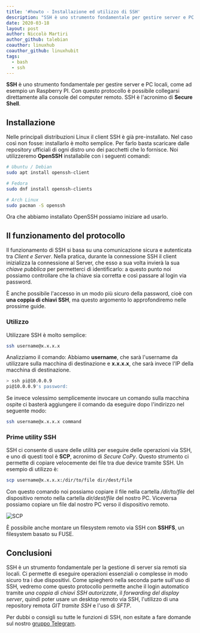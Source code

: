 ```yaml
---
title: '#howto - Installazione ed utilizzo di SSH'
description: "SSH è uno strumento fondamentale per gestire server e PC locali, come ad esempio un Raspberry PI.."
date: 2020-03-18
layout: post
author: Niccolò Martiri
author_github: talebian
coauthor: linuxhub
coauthor_github: linuxhubit
tags:
  - bash
  - ssh
---
```

**SSH** è uno strumento fondamentale per gestire server e PC locali, come ad esempio un Raspberry PI. Con questo protocollo è possibile collegarsi direttamente alla console del computer remoto. SSH è l'acronimo di **Secure Shell**.

## Installazione

Nelle principali distribuzioni Linux il client SSH è già pre-installato. Nel caso così non fosse: installarlo è molto semplice. Per farlo basta scaricare dalle repository ufficiali di ogni distro uno dei pacchetti che lo fornisce. Noi utilizzeremo **OpenSSH** installabile con i seguenti comandi:

```bash
# Ubuntu / Debian
sudo apt install openssh-client

# Fedora
sudo dnf install openssh-clients

# Arch Linux
sudo pacman -S openssh

```

Ora che abbiamo installato OpenSSH possiamo iniziare ad usarlo.

## Il funzionamento del protocollo

Il funzionamento di SSH si basa su una comunicazione sicura e autenticata tra *Client e Server*. Nella pratica, durante la connessione SSH il client inizializza la connessione al Server, che esso a sua volta invierà la sua *chiave pubblica* per permetterci di identificarlo: a questo punto noi possiamo controllare che la chiave sia corretta e così passare al login via password. 

È anche possibile l'accesso in un modo più sicuro della password, cioè con **una coppia di chiavi SSH**, ma questo argomento lo approfondiremo nelle prossime guide.

### Utilizzo

Utilizzare SSH è molto semplice:

```bash
ssh username@x.x.x.x
```

Analizziamo il comando:
Abbiamo __username__, che sarà l'username da utilizzare sulla macchina di destinazione e __x.x.x.x__, che sarà invece l'IP della macchina di destinazione.

```bash
> ssh pi@10.0.0.9
pi@10.0.0.9's password:
```

Se invece volessimo semplicemente invocare un comando sulla macchina ospite ci basterà aggiungere il comando da eseguire dopo l'indirizzo nel seguente modo:

```bash
ssh username@x.x.x.x command
```

### Prime utility SSH

SSH ci consente di usare delle utilità per eseguire delle operazioni via SSH, e uno di questi tool è **SCP**, acronimo di *Secure CoPy*. Questo strumento ci permette di copiare velocemente dei file tra due device tramite SSH. Un esempio di utilizzo è:

```bash
scp username@x.x.x.x:/dir/to/file dir/dest/file
```

Con questo comando noi possiamo copiare il file nella cartella _/dir/to/file_ del dispositivo remoto nella cartella _dir/dest/file_ del nostro PC. Viceversa possiamo copiare un file dal nostro PC verso il dispositivo remoto.

![SCP](storage/RUST.jpg)

È possibile anche montare un filesystem remoto via SSH con **SSHFS**, un filesystem basato su FUSE.

## Conclusioni

SSH è un strumento fondamentale per la gestione di server sia remoti sia locali. Ci permette di eseguire operazioni essenziali o complesse in modo sicuro tra i due dispositivi. Come spiegherò nella seconda parte sull'uso di SSH, vedremo come questo protocollo permette anche il login automatico tramite *una coppia di chiavi SSH autorizzate*, il *forwarding del display server*, quindi poter usare un desktop remoto via SSH, l'utilizzo di una repository remota *GIT tramite SSH* e l'uso di *SFTP*.

Per dubbi o consigli su tutte le funzioni di SSH, non esitate a fare domande sul nostro [gruppo Telegram](https://t.me/linuxpeople).